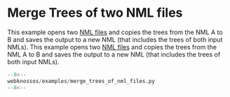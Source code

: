 # Merge Trees of two NML files

This example opens two [NML files](/webknossos/data/concepts.html#nml-files) and copies the trees from the NML A to B and saves the output to a new NML (that includes the trees of both input NMLs).
This example opens two [NML files](/webknossos/data/concepts.html#nml-files) and copies the trees from the NML A to B and saves the output to a new NML (that includes the trees of both input NMLs).

```python
--8<--
webknossos/examples/merge_trees_of_nml_files.py
--8<--
```
